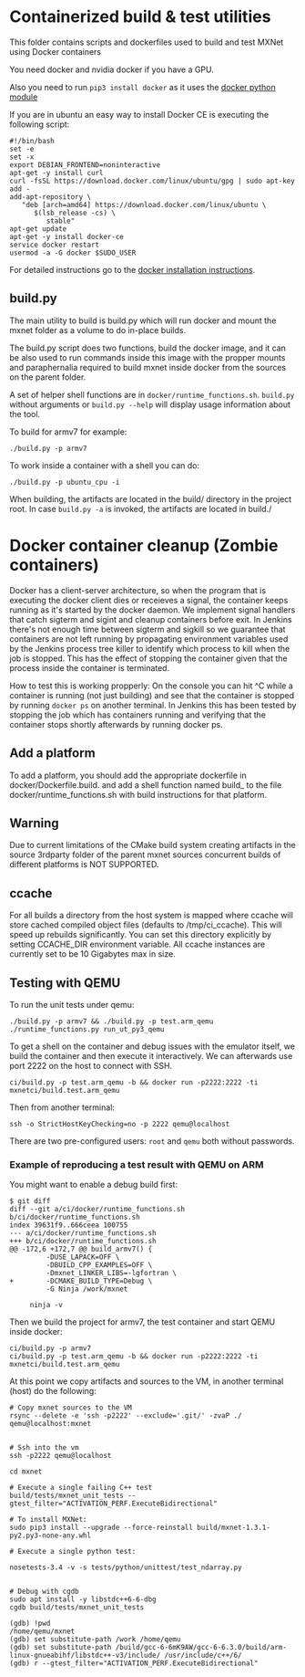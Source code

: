 <!--- Licensed to the Apache Software Foundation (ASF) under one -->
<!--- or more contributor license agreements.  See the NOTICE file -->
<!--- distributed with this work for additional information -->
<!--- regarding copyright ownership.  The ASF licenses this file -->
<!--- to you under the Apache License, Version 2.0 (the -->
<!--- "License"); you may not use this file except in compliance -->
<!--- with the License.  You may obtain a copy of the License at -->

<!---   http://www.apache.org/licenses/LICENSE-2.0 -->

<!--- Unless required by applicable law or agreed to in writing, -->
<!--- software distributed under the License is distributed on an -->
<!--- "AS IS" BASIS, WITHOUT WARRANTIES OR CONDITIONS OF ANY -->
<!--- KIND, either express or implied.  See the License for the -->
<!--- specific language governing permissions and limitations -->
<!--- under the License. -->

# Containerized build & test utilities

This folder contains scripts and dockerfiles used to build and test MXNet using
Docker containers

You need docker and nvidia docker if you have a GPU.

Also you need to run `pip3 install docker` as it uses the [docker python module](https://docker-py.readthedocs.io/en/stable/containers.html#)

If you are in ubuntu an easy way to install Docker CE is executing the
following script:


```
#!/bin/bash
set -e
set -x
export DEBIAN_FRONTEND=noninteractive
apt-get -y install curl
curl -fsSL https://download.docker.com/linux/ubuntu/gpg | sudo apt-key add -
add-apt-repository \
   "deb [arch=amd64] https://download.docker.com/linux/ubuntu \
      $(lsb_release -cs) \
         stable"
apt-get update
apt-get -y install docker-ce
service docker restart
usermod -a -G docker $SUDO_USER
```

For detailed instructions go to the [docker installation instructions](https://docs.docker.com/engine/installation/linux/ubuntu/#install-using-the-repository).


## build.py

The main utility to build is build.py which will run docker and mount the mxnet
folder as a volume to do in-place builds.

The build.py script does two functions, build the docker image, and it can be
also used to run commands inside this image with the propper mounts and
paraphernalia required to build mxnet inside docker from the sources on the
parent folder.

A set of helper shell functions are in `docker/runtime_functions.sh`.
`build.py` without arguments or `build.py --help` will display usage
information about the tool.

To build for armv7 for example:

```
./build.py -p armv7
```


To work inside a container with a shell you can do:

```
./build.py -p ubuntu_cpu -i
```

When building, the artifacts are located in the build/ directory in the project root. In case
`build.py -a` is invoked, the artifacts are located in build.<platform>/

# Docker container cleanup (Zombie containers)
Docker has a client-server architecture, so when the program that is executing the docker client
dies or receieves a signal, the container keeps running as it's started by the docker daemon.
We implement signal handlers that catch sigterm and sigint and cleanup containers before exit. In
Jenkins there's not enough time between sigterm and sigkill so we guarantee that containers are not
left running by propagating environment variables used by the Jenkins process tree killer to
identify which process to kill when the job is stopped. This has the effect of stopping the
container given that the process inside the container is terminated.

How to test this is working propperly: On the console you can hit ^C while a container is running
(not just building) and see that the container is stopped by running `docker ps` on another
terminal. In Jenkins this has been tested by stopping the job which has containers running and
verifying that the container stops shortly afterwards by running docker ps.

## Add a platform

To add a platform, you should add the appropriate dockerfile in
docker/Dockerfile.build.<platform> and add a shell function named
build_<platform> to the file docker/runtime_functions.sh with build
instructions for that platform.

## Warning
Due to current limitations of the CMake build system creating artifacts in the
source 3rdparty folder of the parent mxnet sources concurrent builds of
different platforms is NOT SUPPORTED.

## ccache
For all builds a directory from the host system is mapped where ccache will store cached
compiled object files (defaults to /tmp/ci_ccache). This will speed up rebuilds
significantly. You can set this directory explicitly by setting CCACHE_DIR environment
variable. All ccache instances are currently set to be 10 Gigabytes max in size.


## Testing with QEMU
To run the unit tests under qemu:
```
./build.py -p armv7 && ./build.py -p test.arm_qemu ./runtime_functions.py run_ut_py3_qemu
```

To get a shell on the container and debug issues with the emulator itself, we build the container
and then execute it interactively. We can afterwards use port 2222 on the host to connect with SSH.


```
ci/build.py -p test.arm_qemu -b && docker run -p2222:2222 -ti mxnetci/build.test.arm_qemu
```

Then from another terminal:

```
ssh -o StrictHostKeyChecking=no -p 2222 qemu@localhost
```

There are two pre-configured users: `root` and `qemu` both without passwords.


### Example of reproducing a test result with QEMU on ARM


You might want to enable a debug build first:

```
$ git diff
diff --git a/ci/docker/runtime_functions.sh b/ci/docker/runtime_functions.sh
index 39631f9..666ceea 100755
--- a/ci/docker/runtime_functions.sh
+++ b/ci/docker/runtime_functions.sh
@@ -172,6 +172,7 @@ build_armv7() {
         -DUSE_LAPACK=OFF \
         -DBUILD_CPP_EXAMPLES=OFF \
         -Dmxnet_LINKER_LIBS=-lgfortran \
+        -DCMAKE_BUILD_TYPE=Debug \
         -G Ninja /work/mxnet

     ninja -v

```

Then we build the project for armv7, the test container and start QEMU inside docker:

```
ci/build.py -p armv7
ci/build.py -p test.arm_qemu -b && docker run -p2222:2222 -ti mxnetci/build.test.arm_qemu
```



At this point we copy artifacts and sources to the VM, in another terminal (host) do the following:

```
# Copy mxnet sources to the VM
rsync --delete -e 'ssh -p2222' --exclude='.git/' -zvaP ./ qemu@localhost:mxnet


# Ssh into the vm
ssh -p2222 qemu@localhost

cd mxnet

# Execute a single failing C++ test
build/tests/mxnet_unit_tests --gtest_filter="ACTIVATION_PERF.ExecuteBidirectional"

# To install MXNet:
sudo pip3 install --upgrade --force-reinstall build/mxnet-1.3.1-py2.py3-none-any.whl

# Execute a single python test:

nosetests-3.4 -v -s tests/python/unittest/test_ndarray.py


# Debug with cgdb
sudo apt install -y libstdc++6-6-dbg
cgdb build/tests/mxnet_unit_tests

(gdb) !pwd
/home/qemu/mxnet
(gdb) set substitute-path /work /home/qemu
(gdb) set substitute-path /build/gcc-6-6mK9AW/gcc-6-6.3.0/build/arm-linux-gnueabihf/libstdc++-v3/include/ /usr/include/c++/6/
(gdb) r --gtest_filter="ACTIVATION_PERF.ExecuteBidirectional"
```
